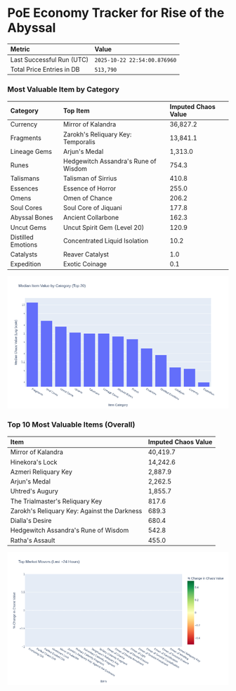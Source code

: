 # PoE Economy Tracker for Rise of the Abyssal

<!-- START_MAINTENANCE -->
| Metric | Value |
|:---|:---|
| Last Successful Run (UTC) | `2025-10-22 22:54:00.876960` |
| Total Price Entries in DB | `513,790` |

<!-- END_MAINTENANCE -->

<!-- START_DATAFRAME_DEBUG -->
<!-- END_DATAFRAME_DEBUG -->

<!-- START_CATEGORY_ANALYSIS -->
### Most Valuable Item by Category
| Category | Top Item | Imputed Chaos Value |
| :--- | :--- | :--- |
| Currency | Mirror of Kalandra | 36,827.2 |
| Fragments | Zarokh's Reliquary Key: Temporalis | 13,841.1 |
| Lineage Gems | Arjun's Medal | 1,313.0 |
| Runes | Hedgewitch Assandra's Rune of Wisdom | 754.3 |
| Talismans | Talisman of Sirrius | 410.8 |
| Essences | Essence of Horror | 255.0 |
| Omens | Omen of Chance | 206.2 |
| Soul Cores | Soul Core of Jiquani | 177.8 |
| Abyssal Bones | Ancient Collarbone | 162.3 |
| Uncut Gems | Uncut Spirit Gem (Level 20) | 120.9 |
| Distilled Emotions | Concentrated Liquid Isolation | 10.2 |
| Catalysts | Reaver Catalyst | 1.0 |
| Expedition | Exotic Coinage | 0.1 |


![Category Analysis Chart](charts/category_analysis.png)
<!-- END_ANALYSIS -->

<!-- START_ANALYSIS -->
### Top 10 Most Valuable Items (Overall)
| Item | Imputed Chaos Value |
| :--- | :--- |
| Mirror of Kalandra | 40,419.7 |
| Hinekora's Lock | 14,242.6 |
| Azmeri Reliquary Key | 2,887.9 |
| Arjun's Medal | 2,262.5 |
| Uhtred's Augury | 1,855.7 |
| The Trialmaster's Reliquary Key | 817.6 |
| Zarokh's Reliquary Key: Against the Darkness | 689.3 |
| Dialla's Desire | 680.4 |
| Hedgewitch Assandra's Rune of Wisdom | 542.8 |
| Ratha's Assault | 455.0 |


![Market Movers Chart](charts/market_movers.png)
<!-- END_ANALYSIS -->
